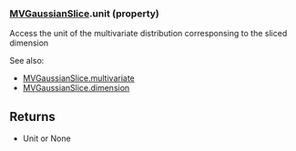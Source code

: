 ### [MVGaussianSlice](MVGaussianSlice.md).unit (property)




Access the unit of the multivariate distribution corresponsing to the
sliced dimension

See also:
* [MVGaussianSlice.multivariate](MVGaussianSlice.multivariate.md)
* [MVGaussianSlice.dimension](MVGaussianSlice.dimension.md)

Returns
---------
* Unit or None

